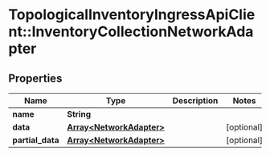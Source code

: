 # TopologicalInventoryIngressApiClient::InventoryCollectionNetworkAdapter

## Properties
Name | Type | Description | Notes
------------ | ------------- | ------------- | -------------
**name** | **String** |  | 
**data** | [**Array&lt;NetworkAdapter&gt;**](NetworkAdapter.md) |  | [optional] 
**partial_data** | [**Array&lt;NetworkAdapter&gt;**](NetworkAdapter.md) |  | [optional] 


